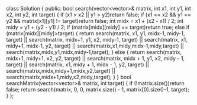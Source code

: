 class Solution {
public:
    bool search(vector<vector<int>>& matrix, int x1, int y1, int x2, int y2, int target) {
    	if (x1 > x2 || y1 > y2)return false;
    	if (x1 == x2 && y1 == y2 && matrix[x1][y1] != target)return false;
    	int midx = x1 + (x2 - x1) / 2;
    	int midy = y1 + (y2 - y1) / 2;
    	if (matrix[midx][midy] == target)return true;
    	else if (matrix[midx][midy]>target) {
    		return search(matrix, x1, y1, midx-1, midy-1, target) || search(matrix, midx+1, y1, x2, midy-1, target) || search(matrix, x1, midy+1, midx-1, y2, target) || search(matrix,x1,midy,midx-1,midy,target) || search(matrix,midx,y1,midx,midy-1,target);
    	}
    	else {
    		return search(matrix, midx+1, midy+1, x2, y2, target) || search(matrix, midx + 1, y1, x2, midy - 1, target) || search(matrix, x1, midy + 1, midx - 1, y2, target) || search(matrix,midx,midy+1,midx,y2,target) || search(matrix,midx+1,midy,x2,midy,target);
    	}
    }
    bool searchMatrix(vector<vector<int>>& matrix, int target) {
    	if (!matrix.size())return false;
    	return search(matrix, 0, 0, matrix.size() - 1, matrix[0].size()-1, target);
    }
};
